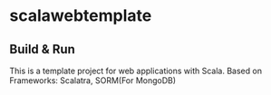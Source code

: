 # scalawebtemplate #

## Build & Run ##

This is a template project for web applications with Scala. 
Based on Frameworks: Scalatra, SORM(For MongoDB)
